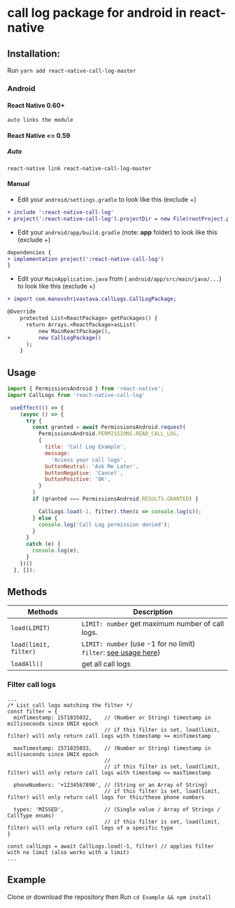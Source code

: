 # call log package for android in react-native


## Installation:
Run `yarn add react-native-call-log-master`


### Android

#### React Native 0.60+
`auto links the module`
#### React Native <= 0.59
##### Auto
`react-native link react-native-call-log-master`

#### Manual

* Edit your `android/settings.gradle` to look like this (exclude +)

```diff
+ include ':react-native-call-log'
+ project(':react-native-call-log').projectDir = new File(rootProject.projectDir, '../node_modules/react-native-call-log/android')
```

* Edit your `android/app/build.gradle` (note: **app** folder) to look like this (exclude +)

 ```diff
dependencies {
 + implementation project(':react-native-call-log')
 }
 ```

* Edit your `MainApplication.java` from ( `android/app/src/main/java/...`) to look like this (exclude +)
```diff
+ import com.manavshrivastava.callLogs.CallLogPackage;

@Override
    protected List<ReactPackage> getPackages() {
      return Arrays.<ReactPackage>asList(
          new MainReactPackage(),
+         new CallLogPackage()
      );
    }
```

## Usage

```javascript
import { PermissionsAndroid } from 'react-native';
import CallLogs from 'react-native-call-log'

 useEffect(() => {
    (async () => {
      try {
        const granted = await PermissionsAndroid.request(
          PermissionsAndroid.PERMISSIONS.READ_CALL_LOG,
          {
            title: 'Call Log Example',
            message:
              'Access your call logs',
            buttonNeutral: 'Ask Me Later',
            buttonNegative: 'Cancel',
            buttonPositive: 'OK',
          }
        )
        if (granted === PermissionsAndroid.RESULTS.GRANTED) {

          CallLogs.load(-1, filter).then(c => console.log(c));
        } else {
          console.log('Call Log permission denied');
        }
      }
      catch (e) {
        console.log(e);
      }
    })()
  }, []);
```

## Methods
Methods       | Description
------------- | -------------
`load(LIMIT)`   | `LIMIT: number` get maximum number of call logs.
`load(limit, filter)` | `LIMIT: number` (use -1 for no limit)<br> `filter`: [see usage here](#filter-call-logs))
`loadAll()`        | get all call logs

### Filter call logs
```
...
/* List call logs matching the filter */
const filter = {
  minTimestamp: 1571835032,    // (Number or String) timestamp in milliseconds since UNIX epoch
                               // if this filter is set, load(limit, filter) will only return call logs with timestamp >= minTimestamp

  maxTimestamp: 1571835033,    // (Number or String) timestamp in milliseconds since UNIX epoch
                               //
                               // if this filter is set, load(limit, filter) will only return call logs with timestamp <= maxTimestamp

  phoneNumbers: '+1234567890', // (String or an Array of String)
                               // if this filter is set, load(limit, filter) will only return call logs for this/these phone numbers

  types: 'MISSED',             // (Single value / Array of Strings / CallType enums)
                               // if this filter is set, load(limit, filter) will only return call logs of a specific type
}

const callLogs = await CallLogs.load(-1, filter) // applies filter with no limit (also works with a limit)
...
```
## Example
Clone or download the repository then Run `cd Example && npm install`
